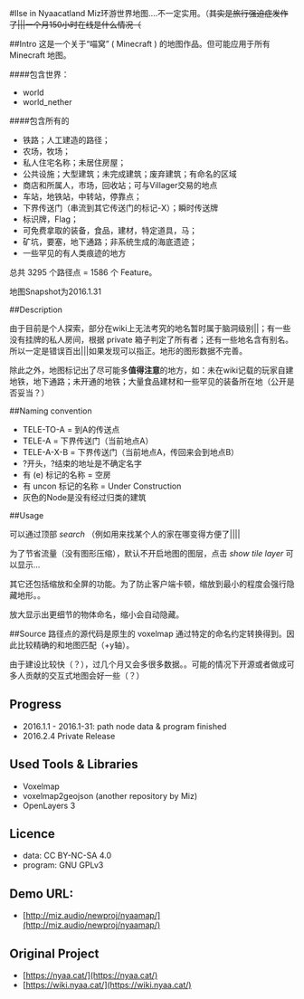 ﻿#Ilse in Nyaacatland
Miz环游世界地图....不一定实用。（<s>其实是旅行强迫症发作了|||一个月150小时在线是什么情况（</s>

##Intro
这是一个关于“喵窝” ( Minecraft ) 的地图作品。但可能应用于所有 Minecraft 地图。

####包含世界：
* world
* world_nether

####包含所有的
* 铁路；人工建造的路径；
* 农场，牧场；
* 私人住宅名称；未居住房屋；
* 公共设施；大型建筑；未完成建筑；废弃建筑；有命名的区域
* 商店和所属人，市场，回收站；可与Villager交易的地点
* 车站，地铁站，中转站，停靠点；
* 下界传送门（串流到其它传送门的标记-X）；瞬时传送牌
* 标识牌，Flag；
* 可免费拿取的装备，食品，建材，特定道具，马；
* 矿坑，要塞，地下通路；非系统生成的海底遗迹；
* 一些罕见的有人类痕迹的地方

总共 3295 个路径点 = 1586 个 Feature。

地图Snapshot为2016.1.31  

##Description

由于目前是个人探索，部分在wiki上无法考究的地名暂时属于脑洞级别||；有一些没有挂牌的私人房间，根据 private 箱子判定了所有者；还有一些地名含有别名。 所以一定是错误百出|||如果发现可以指正。地形的图形数据不完善。

除此之外，地图标记出了尽可能多**值得注意**的地方，如：未在wiki记载的玩家自建地铁，地下通路；未开通的地铁；大量食品建材和一些罕见的装备所在地（公开是否妥当？）

##Naming convention
* TELE-TO-A = 到A的传送点
* TELE-A = 下界传送门（当前地点A）
* TELE-A-X-B = 下界传送门（当前地点A，传回来会到地点B）
* ?开头，?结束的地址是不确定名字
* 有 (e) 标记的名称 = 空房
* 有 uncon 标记的名称 = Under Construction
* 灰色的Node是没有经过归类的建筑

##Usage

可以通过顶部 *search* （例如用来找某个人的家在哪变得方便了||||

为了节省流量（没有图形压缩），默认不开启地图的图层，点击 *show tile layer* 可以显示...

其它还包括缩放和全屏的功能。为了防止客户端卡顿，缩放到最小的程度会强行隐藏地形。。

放大显示出更细节的物体命名，缩小会自动隐藏。

##Source
路径点的源代码是原生的 voxelmap 通过特定的命名约定转换得到。因此比较精确的和地图匹配（+y轴）。

由于建设比较快（？），过几个月又会多很多数据。。可能的情况下开源或者做成可多人贡献的交互式地图会好一些（？）


## Progress
* 2016.1.1 - 2016.1-31: path node data & program finished
* 2016.2.4 Private Release

## Used Tools & Libraries
* Voxelmap
* voxelmap2geojson (another repository by Miz)
* OpenLayers 3

## Licence
* data: CC BY-NC-SA 4.0
* program: GNU GPLv3

## Demo URL:
* [http://miz.audio/newproj/nyaamap/](http://miz.audio/newproj/nyaamap/)

## Original Project
* [https://nyaa.cat/](https://nyaa.cat/)
* [https://wiki.nyaa.cat/](https://wiki.nyaa.cat/)
